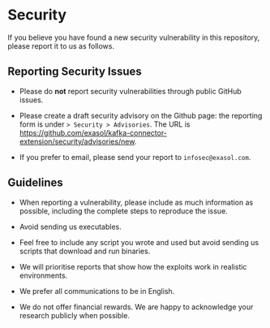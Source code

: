 # Security

If you believe you have found a new security vulnerability in this repository, please report it to us as follows.

## Reporting Security Issues

* Please do **not** report security vulnerabilities through public GitHub issues.

* Please create a draft security advisory on the Github page: the reporting form is under `> Security > Advisories`. The URL is https://github.com/exasol/kafka-connector-extension/security/advisories/new.

* If you prefer to email, please send your report to `infosec@exasol.com`.

## Guidelines 

* When reporting a vulnerability, please include as much information as possible, including the complete steps to reproduce the issue. 

* Avoid sending us executables.

* Feel free to include any script you wrote and used but avoid sending us scripts that download and run binaries. 

* We will prioritise reports that show how the exploits work in realistic environments. 

* We prefer all communications to be in English. 

* We do not offer financial rewards. We are happy to acknowledge your research publicly when possible. 

